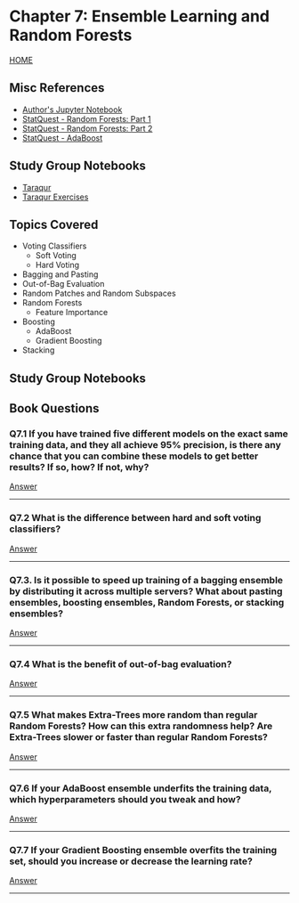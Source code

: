 # Chapter 7: Ensemble Learning and Random Forests

[HOME](/README.md)

## Misc References

- [Author's Jupyter Notebook](https://github.com/ageron/handson-ml2/blob/master/07_ensemble_learning_and_random_forests.ipynb)
- [StatQuest - Random Forests: Part 1](https://youtu.be/J4Wdy0Wc_xQ)
- [StatQuest - Random Forests: Part 2](https://youtu.be/sQ870aTKqiM)
- [StatQuest - AdaBoost](https://youtu.be/LsK-xG1cLYA)

## Study Group Notebooks

- [Taraqur](https://colab.research.google.com/drive/16zyYzu1NNgQ1TOFW4eKDxUbbI8AFIJsY)
- [Taraqur Exercises](https://colab.research.google.com/drive/1GUhDagjeZkZwOJujWwrxj6Y6bTdjzmqO)

## Topics Covered

- Voting Classifiers
  - Soft Voting
  - Hard Voting
- Bagging and Pasting
- Out-of-Bag Evaluation
- Random Patches and Random Subspaces
- Random Forests
  - Feature Importance
- Boosting
  - AdaBoost
  - Gradient Boosting
- Stacking

## Study Group Notebooks

## Book Questions

### Q7.1 If you have trained five different models on the exact same training data, and they all achieve 95% precision, is there any chance that you can combine these models to get better results? If so, how? If not, why?

[Answer](q_7_1_ans.md)

***

### Q7.2 What is the difference between hard and soft voting classifiers?

[Answer](q_7_2_ans.md)

***

### Q7.3. Is it possible to speed up training of a bagging ensemble by distributing it across multiple servers? What about pasting ensembles, boosting ensembles, Random Forests, or stacking ensembles?

[Answer](q_7_3_ans.md)

***

### Q7.4 What is the benefit of out-of-bag evaluation?

[Answer](q_7_4_ans.md)

***

### Q7.5 What makes Extra-Trees more random than regular Random Forests? How can this extra randomness help? Are Extra-Trees slower or faster than regular Random Forests?

[Answer](q_7_5_ans.md)

***

### Q7.6 If your AdaBoost ensemble underfits the training data, which hyperparameters should you tweak and how?

[Answer](q_7_6_ans.md)

***

### Q7.7 If your Gradient Boosting ensemble overfits the training set, should you increase or decrease the learning rate?

[Answer](q_7_7_ans.md)

***
